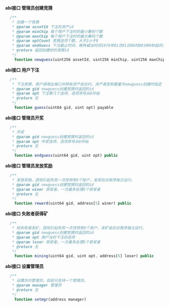 **abi接口  管理员创建竞猜**
``` javascript
  /**
   * 创建一个竞猜
   * @param assetId 下注的资产id
   * @param minChip 每个用户下注时的最小筹码个数
   * @param maxChip 每个用户下注时的最大筹码个数
   * @param optCount 竞猜选项个数，大于2小于9
   * @param endGuess 下注截止时间，格林威治时间1970年01月01日00时00分00秒起的总秒数
   * @return 返回创建好的竞猜id
   */
    function newguess(uint256 assetId, uint256 minChip, uint256 maxChip, uint optCount, uint256 endGuess) public returns (uint64 gid)
```

**abi接口  用户下注**
``` javascript
  /**
   * 下注竞猜，用户调用此接口并转账资产给合约，资产类型和数量为newguess创建时指定
   * @param gid newguess创建竞猜时返回的id
   * @param opt 下注第几个选项，选项序号从0开始
   * @return 无
   */
    function guess(uint64 gid, uint opt) payable
```

**abi接口  管理员开奖**
``` javascript
  /**
   * 开奖
   * @param gid newguess创建竞猜时返回的id
   * @param opt 中奖选项，选项序号从0开始
   * @return 无
   */
    function endguess(uint64 gid, uint opt) public
```

**abi接口  管理员发放奖励**
``` javascript
  /**
   * 发放奖励。因怕引起失败一次性转账5个账户，发奖后台程序独立运行。
   * @param gid newguess创建竞猜时返回的id
   * @param winer 获奖者，一次最多处理5个获奖者
   * @return 无
   */
    function reward(uint64 gid, address[5] winer) public
```

**abi接口  失败者获得矿**
``` javascript
  /**
   * 给失败者发矿。因怕引起失败一次性转账5个账户，发矿由后台程序独立运行。
   * @param gid newguess创建竞猜时返回的id
   * @param opt 用户当时下注的选项
   * @param loser 获奖者，一次最多处理5个获奖者
   * @return 无
   */
    function mining(uint64 gid, uint opt, address[5] loser) public
```

**abi接口  设置管理员**
``` javascript
  /**
   * 设置合约管理员，目前只支持一个管理员。
   * @param manager 管理员
   * @return 无
   */
    function setmgr(address manager)
```
